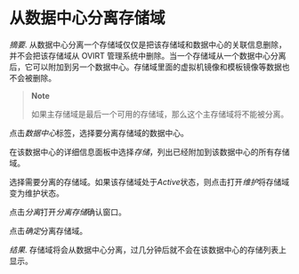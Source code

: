 # 从数据中心分离存储域

*摘要*.
从数据中心分离一个存储域仅仅是把该存储域和数据中心的关联信息删除，并不会把该存储域从
OVIRT
管理系统中删除。当一个存储域从一个数据中心分离后，它可以附加到另一个数据中心。存储域里面的虚拟机镜像和模板镜像等数据也不会被删除。

> **Note**
>
> 如果主存储域是最后一个可用的存储域，那么这个主存储域将不能被分离。

点击*数据中心*标签，选择要分离存储域的数据中心。

在该数据中心的详细信息面板中选择*存储*，列出已经附加到该数据中心的所有存储域。

选择需要分离的存储域。如果该存储域处于*Active*状态，则点击打开*维护*将存储域变为维护状态。

点击*分离*打开*分离存储*确认窗口。

点击*确定*分离存储域。

*结果*.
存储域将会从数据中心分离，过几分钟后就不会在该数据中心的存储列表上显示。
